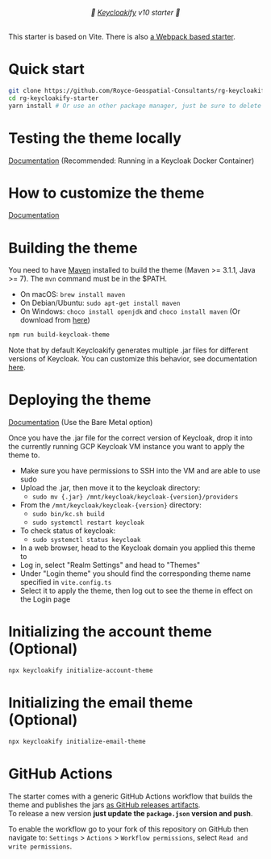 <p align="center">
    <i>🚀 <a href="https://keycloakify.dev">Keycloakify</a> v10 starter 🚀</i>
    <br/>
    <br/>
</p>

This starter is based on Vite. There is also [a Webpack based starter](https://github.com/keycloakify/keycloakify-starter-webpack).

# Quick start

```bash
git clone https://github.com/Royce-Geospatial-Consultants/rg-keycloakify-starter.git
cd rg-keycloakify-starter
yarn install # Or use an other package manager, just be sure to delete the yarn.lock if you use another package manager.
```

# Testing the theme locally

[Documentation](https://docs.keycloakify.dev/v/v10/testing-your-theme) (Recommended: Running in a Keycloak Docker Container)

# How to customize the theme

[Documentation](https://docs.keycloakify.dev/v/v10/customization-strategies)

# Building the theme

You need to have [Maven](https://maven.apache.org/) installed to build the theme (Maven >= 3.1.1, Java >= 7).
The `mvn` command must be in the $PATH.

-   On macOS: `brew install maven`
-   On Debian/Ubuntu: `sudo apt-get install maven`
-   On Windows: `choco install openjdk` and `choco install maven` (Or download from [here](https://maven.apache.org/download.cgi))

```bash
npm run build-keycloak-theme
```

Note that by default Keycloakify generates multiple .jar files for different versions of Keycloak.
You can customize this behavior, see documentation [here](https://docs.keycloakify.dev/targeting-specific-keycloak-versions).

# Deploying the theme

[Documentation](https://docs.keycloakify.dev/importing-your-theme-in-keycloak) (Use the Bare Metal option)

Once you have the .jar file for the correct version of Keycloak, drop it into the currently running GCP Keycloak VM instance you want to apply the theme to.

-   Make sure you have permissions to SSH into the VM and are able to use sudo
-   Upload the .jar, then move it to the keycloak directory:
    -   `sudo mv {.jar} /mnt/keycloak/keycloak-{version}/providers`
-   From the `/mnt/keycloak/keycloak-{version}` directory:
    -   `sudo bin/kc.sh build`
    -   `sudo systemctl restart keycloak`
-   To check status of keycloak:
    -   `sudo systemctl status keycloak`
-   In a web browser, head to the Keycloak domain you applied this theme to
-   Log in, select "Realm Settings" and head to "Themes"
-   Under "Login theme" you should find the corresponding theme name specified in `vite.config.ts`
-   Select it to apply the theme, then log out to see the theme in effect on the Login page


# Initializing the account theme (Optional)

```bash
npx keycloakify initialize-account-theme
```

# Initializing the email theme (Optional)

```bash
npx keycloakify initialize-email-theme
```

# GitHub Actions

The starter comes with a generic GitHub Actions workflow that builds the theme and publishes
the jars [as GitHub releases artifacts](https://github.com/keycloakify/keycloakify-starter/releases/tag/v10.0.0).  
To release a new version **just update the `package.json` version and push**.

To enable the workflow go to your fork of this repository on GitHub then navigate to:
`Settings` > `Actions` > `Workflow permissions`, select `Read and write permissions`.
